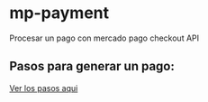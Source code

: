 # mp-payment
Procesar un pago con mercado pago checkout API

## Pasos para generar un pago:

[Ver los pasos aqui](https://legend-boot-d17.notion.site/MP-procesar-un-pago-eb05c99a115d459d8cb36c21708c3fa5)